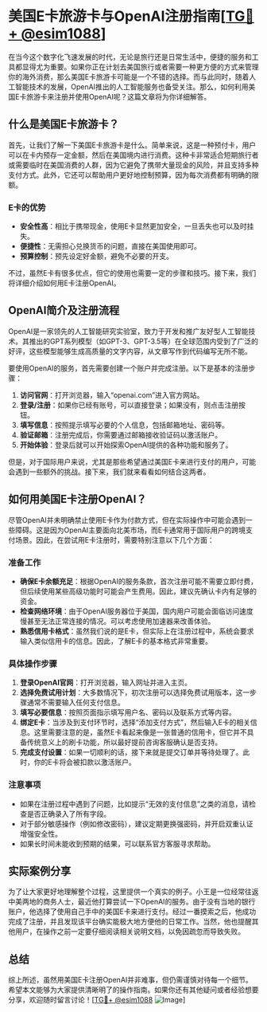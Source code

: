 # 美国E卡旅游卡与OpenAI注册指南[[TG💪+ @esim1088](https://t.me/s/esim1088)]

在当今这个数字化飞速发展的时代，无论是旅行还是日常生活中，便捷的服务和工具都显得尤为重要。如果你正在计划去美国旅行或者需要一种更方便的方式来管理你的海外消费，那么美国E卡旅游卡可能是一个不错的选择。而与此同时，随着人工智能技术的发展，OpenAI推出的人工智能服务也备受关注。那么，如何利用美国E卡旅游卡来注册并使用OpenAI呢？这篇文章将为你详细解答。

## 什么是美国E卡旅游卡？

首先，让我们了解一下美国E卡旅游卡是什么。简单来说，这是一种预付卡，用户可以在卡内预存一定金额，然后在美国境内进行消费。这种卡非常适合短期旅行者或需要临时在美国消费的人群，因为它避免了携带大量现金的风险，并且支持多种支付方式。此外，它还可以帮助用户更好地控制预算，因为每次消费都有明确的限额。

### E卡的优势

- **安全性高**：相比于携带现金，使用E卡显然更加安全，一旦丢失也可以及时挂失。
- **便捷性**：无需担心兑换货币的问题，直接在美国使用即可。
- **预算控制**：预先设定好金额，避免不必要的开支。

不过，虽然E卡有很多优点，但它的使用也需要一定的步骤和技巧。接下来，我们将详细介绍如何用E卡注册OpenAI。

## OpenAI简介及注册流程

OpenAI是一家领先的人工智能研究实验室，致力于开发和推广友好型人工智能技术。其推出的GPT系列模型（如GPT-3、GPT-3.5等）在全球范围内受到了广泛的好评，这些模型能够生成高质量的文字内容，从文章写作到代码编写无所不能。

要使用OpenAI的服务，首先需要创建一个账户并完成注册。以下是基本的注册步骤：

1. **访问官网**：打开浏览器，输入“openai.com”进入官方网站。
2. **登录/注册**：如果你已经有账号，可以直接登录；如果没有，则点击注册按钮。
3. **填写信息**：按照提示填写必要的个人信息，包括邮箱地址、密码等。
4. **验证邮箱**：注册完成后，你需要通过邮箱接收验证码以激活账户。
5. **开始体验**：登录后就可以开始探索OpenAI提供的各种功能和服务了。

但是，对于国际用户来说，尤其是那些希望通过美国E卡来进行支付的用户，可能会遇到一些额外的挑战。接下来，我们就来看看如何结合这两者。

## 如何用美国E卡注册OpenAI？

尽管OpenAI并未明确禁止使用E卡作为付款方式，但在实际操作中可能会遇到一些障碍。这是因为OpenAI主要面向北美市场，而E卡通常用于国际用户的跨境支付场景。因此，在尝试用E卡注册时，需要特别注意以下几个方面：

### 准备工作

- **确保E卡余额充足**：根据OpenAI的服务条款，首次注册可能不需要立即付费，但后续使用某些高级功能时可能会产生费用。因此，建议先确认卡内有足够的资金。
- **检查网络环境**：由于OpenAI服务器位于美国，国内用户可能会面临访问速度慢甚至无法正常连接的情况。可以考虑使用加速器来改善体验。
- **熟悉信用卡格式**：虽然我们说的是E卡，但实际上在注册过程中，系统会要求输入类似信用卡的信息。因此，了解E卡的基本格式非常重要。

### 具体操作步骤

1. **登录OpenAI官网**：打开浏览器，输入网址并进入主页。
2. **选择免费试用计划**：大多数情况下，初次注册可以选择免费试用版本，这一步骤通常不需要输入任何支付信息。
3. **填写必要信息**：按照页面指示填写用户名、密码以及联系方式等内容。
4. **绑定E卡**：当涉及到支付环节时，选择“添加支付方式”，然后输入E卡的相关信息。这里需要注意的是，虽然E卡看起来像是一张普通的信用卡，但它并不具备传统意义上的刷卡功能，所以最好提前咨询客服确认是否支持。
5. **完成支付设置**：如果一切顺利的话，接下来就是提交订单并等待处理了。此时，你的E卡将会被扣款以激活账户。

### 注意事项

- 如果在注册过程中遇到了问题，比如提示“无效的支付信息”之类的消息，请检查是否正确录入了所有字段。
- 对于部分敏感操作（例如修改密码），建议定期更换强密码，并开启双重认证增强安全性。
- 如果长时间未能收到预期的结果，可以联系官方客服寻求帮助。

## 实际案例分享

为了让大家更好地理解整个过程，这里提供一个真实的例子。小王是一位经常往返中美两地的商务人士，最近他打算尝试一下OpenAI的服务。由于没有当地的银行账户，他选择了使用自己手中的美国E卡来进行支付。经过一番摸索之后，他成功完成了注册，并且发现该平台确实能极大地方便他的日常工作。当然，他也提醒其他用户，在操作之前一定要仔细阅读相关说明文档，以免因疏忽而导致失败。

## 总结

综上所述，虽然用美国E卡注册OpenAI并非难事，但仍需谨慎对待每一个细节。希望本文能够为大家提供清晰明了的操作指南。如果你还有其他疑问或者经验想要分享，欢迎随时留言讨论！[[TG💪+ @esim1088](https://t.me/s/esim1088) ![Image](https://i.postimg.cc/4NQfJmqS/Snipaste-2025-05-13-00-14-12.png)]